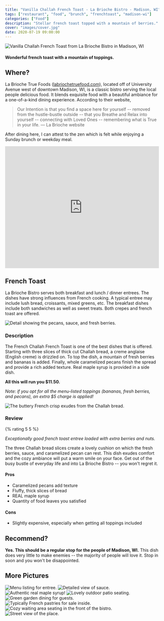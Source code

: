```yaml
---
title: "Vanilla Challah French Toast - La Brioche Bistro - Madison, WI"
tags: ["restaurant", "food", "brunch", "frenchtoast", "madison-wi"]
categories: ["Food"]
description: "Stellar french toast topped with a mountain of berries."
cover: "images/cover.jpg"
date: 2020-07-19 09:00:00
---
```


![Vanilla Challah French Toast from La Brioche Bistro in Madison, WI][img1]

#### Wonderful french toast with a mountain of toppings.

## Where?

La Brioche True Foods ([labriochetruefood.com](https://www.labriochetruefood.com/)), located off of University Avenue west of downtown Madison, WI, is a classic bistro serving the local people delicious food. It blends exquisite food with a beautiful ambiance for a one-of-a-kind dining experience. According to their website,

> Our Intention is that you find a space here for yourself -- removed from the hustle-bustle outside -- that you Breathe and Relax into yourself -- connecting with Loved Ones -- remembering what is True in your life.
> &mdash; La Brioche website

After dining here, I can attest to the zen which is felt while enjoying a Sunday brunch or weekday meal.

<iframe src="https://www.google.com/maps/embed?pb=!1m18!1m12!1m3!1d306.3358574627881!2d-89.43845695111557!3d43.07562665824541!2m3!1f0!2f0!3f0!3m2!1i1024!2i768!4f13.1!3m3!1m2!1s0x8807ac5fbc8176fb%3A0x2e57e8ed1ab63d15!2sLa%20Brioche%20True%20Food!5e0!3m2!1sen!2sus!4v1595186189519!5m2!1sen!2sus" width="800" height="400" frameborder="0" style="border:0; max-width:100%;" allowfullscreen></iframe>


## French Toast

La Brioche Bistro serves both breakfast and lunch / dinner entrees. The dishes have strong influences from French cooking. A typical entree may include lush bread, croissants, mixed greens, etc. The breakfast dishes include both sandwiches as well as sweet treats. Both crepes and french toast are offered.

![Detail showing the pecans, sauce, and fresh berries.][img2]

### Description

The French Challah French Toast is one of the best dishes that is offered. Starting with three slices of thick cut Challah bread, a creme anglaise (English creme) is drizzled on. To top the dish, a mountain of fresh berries and bananas is added. Finally, whole caramelized pecans finish the spread and provide a rich added texture. Real maple syrup is provided in a side dish.

**All this will run you $11.50.**

*Note: if you opt for all the menu-listed toppings (bananas, fresh berries, and pecans), an extra $5 charge is applied!*

![The buttery French crisp exudes from the Challah bread.][img3]

### Review

{% rating 5 5 %}

*Exceptionally good french toast entree loaded with extra berries and nuts.*

The three Challah bread slices create a lovely cushion on which the fresh berries, sauce, and caramelized pecan can rest. This dish exudes comfort and the cozy ambiance will put a warm smile on your face. Get out of the busy bustle of everyday life and into La Brioche Bistro -- you won't regret it.

#### Pros

- Caramelized pecans add texture
- Fluffy, thick slices of bread
- REAL maple syrup
- Quantity of food leaves you satisfied

#### Cons

- Slightly expensive, especially when getting all toppings included

## Recommend?

**Yes. This should be a regular stop for the people of Madison, WI.** This dish does very little to make enemies -- the majority of people will love it. Stop in soon and you won't be disappointed.

## More Pictures

![Menu listing for entree.][img4]
![Detailed view of sauce.][img5]
![Authentic real maple syrup!][img6]
![Lovely outdoor patio seating.][img7]
![Green garden dining for guests.][img8]
![Typically French pastries for sale inside.][img9]
![Cozy waiting area seating in the front of the bistro.][img10]
![Street view of the place.][img11]

[img1]: /assets/images/frenchtoast/wi-madison/la-brioche/img-01.jpg
[img2]: /assets/images/frenchtoast/wi-madison/la-brioche/img-02.jpg
[img3]: /assets/images/frenchtoast/wi-madison/la-brioche/img-03.jpg
[img4]: /assets/images/frenchtoast/wi-madison/la-brioche/img-04.jpg
[img5]: /assets/images/frenchtoast/wi-madison/la-brioche/img-05.jpg
[img6]: /assets/images/frenchtoast/wi-madison/la-brioche/img-06.jpg
[img7]: /assets/images/frenchtoast/wi-madison/la-brioche/img-07.jpg
[img8]: /assets/images/frenchtoast/wi-madison/la-brioche/img-08.jpg
[img9]: /assets/images/frenchtoast/wi-madison/la-brioche/img-09.jpg
[img10]: /assets/images/frenchtoast/wi-madison/la-brioche/img-10.jpg
[img11]: /assets/images/frenchtoast/wi-madison/la-brioche/img-11.jpg
